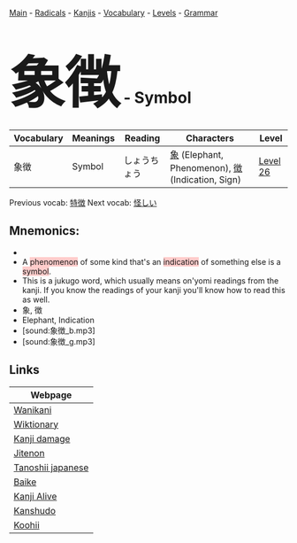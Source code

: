 <style> bigfont {font-size: 100px}</style>
[Main](../README.md) -
[Radicals](../radicals.md) -
[Kanjis](../kanjis.md) -
[Vocabulary](../vocabulary.md) -
[Levels](../levels.md) -
[Grammar](../grammar.md)
# <bigfont> 象徴</bigfont> - Symbol 

| Vocabulary | Meanings | Reading | Characters | Level |
| --- | --- | --- | --- | --- |
| 象徴 | Symbol | しょうちょう |  [象](../kanjis/象.md) (Elephant, Phenomenon), [徴](../kanjis/徴.md) (Indication, Sign) | [Level 26](../levels/wk_level26.md) |

Previous vocab: [特徴](特徴.md) Next vocab: [怪しい](怪しい.md) 

## Mnemonics:

* 
* A <span style="background-color:#ffcccb"> phenomenon</span> of some kind that's an <span style="background-color:#ffcccb"> indication</span> of something else is a <span style="background-color:#ffcccb"> symbol</span>.
* This is a jukugo word, which usually means on'yomi readings from the kanji. If you know the readings of your kanji you'll know how to read this as well.
* 象, 徴
* Elephant, Indication
* [sound:象徴_b.mp3]
* [sound:象徴_g.mp3]


## Links 

| Webpage |
| --- |
| [Wanikani          ](https://www.wanikani.com/kanji/象徴) |
| [Wiktionary        ](https://en.wiktionary.org/wiki/象徴) |
| [Kanji damage      ](http://www.kanjidamage.com/kanji/search?utf8=✓&q=象徴) |
| [Jitenon           ](https://jitenon.com/kanji/象徴) |
| [Tanoshii japanese ](https://www.tanoshiijapanese.com/dictionary/kanji.cfm?k=象徴) |
| [Baike             ](https://baike.baidu.com/item/象徴) |
| [Kanji Alive       ](https://app.kanjialive.com/象徴) |
| [Kanshudo          ](https://www.kanshudo.com/searchmn?q=象徴) |
| [Koohii            ](https://kanji.koohii.com/study/kanji/象徴) |
